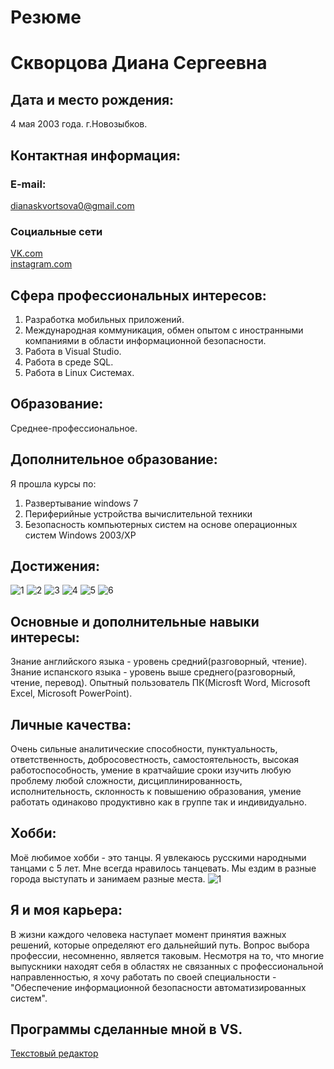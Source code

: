 # Резюме
# Скворцова Диана Сергеевна
## Дата и место рождения: 
4 мая 2003 года. г.Новозыбков.
## Контактная информация:
### E-mail:
dianaskvortsova0@gmail.com
### Социальные сети
[VK.com](https://vk.com/anananas11)<br>
[instagram.com](https://vk.com/away.php?utf=1&to=https%3A%2F%2Finstagram.com%2Fd_skvr%3Futm_medium%3Dcopy_link)
## Сфера профессиональных интересов: 
1. Разработка мобильных приложений.
2. Международная коммуникация, обмен опытом с иностранными компаниями в области информационной безопасности.
3. Работа в Visual Studio.
4. Работа в среде SQL.
5. Работа в Linux Системах.
## Образование: 
Среднее-профессиональное.
## Дополнительное образование:
Я прошла курсы по:
1. Развертывание windows 7
2. Периферийные устройства вычислительной техники
3. Безопасность компьютерных систем на основе операционных систем Windows 2003/XP
## Достижения:
![1](https://user-images.githubusercontent.com/94104072/143002260-c8e7379a-c79c-4aa0-b678-68780ef16921.png)
![2](https://user-images.githubusercontent.com/94104072/143002691-dc588d79-cc0a-497f-9f26-1a70f646ad88.png)
![3](https://user-images.githubusercontent.com/94104072/145085073-dfde2bb1-5d2c-46d5-b972-0a90105d4a91.jpg)
![4](https://user-images.githubusercontent.com/94104072/142999304-1225e09a-a492-45a5-a5dc-5f61f474ae44.jpg)
![5](https://user-images.githubusercontent.com/94104072/142999333-4de6b7cf-82c1-4bfb-b1a2-7f2e243680e6.jpg)
![6](https://user-images.githubusercontent.com/94104072/143671479-67e9538e-f767-4d2c-b2bc-b38c8870d3ca.jpg)
## Основные и дополнительные навыки интересы:
Знание английского языка - уровень средний(разговорный, чтение).
Знание испанского языка - уровень выше среднего(разговорный, чтение, перевод).
Опытный пользователь ПК(Microsft Word, Microsoft Excel, Microsoft PowerPoint).
## Личные качества:
Очень сильные аналитические способности, пунктуальность, ответственность, добросовестность, самостоятельность, высокая работоспособность, умение в кратчайшие сроки изучить любую проблему любой сложности, дисциплинированность, исполнительность, склонность к повышению образования, умение работать одинаково продуктивно как в группе так и индивидуально.
## Хобби:
Моё любимое хобби - это танцы. Я увлекаюсь русскими народными танцами с 5 лет. Мне всегда нравилось танцевать. Мы ездим в разные города выступать и занимаем разные места.
![1](https://user-images.githubusercontent.com/94104072/146801005-9f3137aa-578f-49a9-8046-6ee7da795b56.jpg)
## Я и моя карьера:
В жизни каждого человека наступает момент принятия важных решений, которые определяют его дальнейший путь. Вопрос выбора профессии, несомненно, является таковым. Несмотря на то, что многие выпускники находят себя в областях не связанных с профессиональной направленностью, я хочу работать по своей специальности - "Обеспечение информационной безопасности автоматизированных систем".
## Программы сделанные мной в VS.
[Текстовый редактор](https://github.com/skvordi/Text_Editor)

